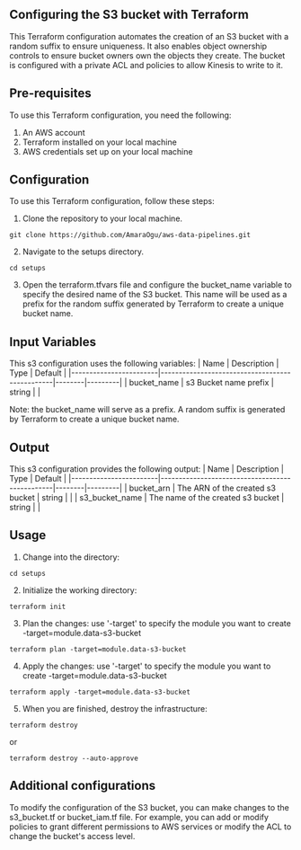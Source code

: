 ## Configuring the S3 bucket with Terraform

This Terraform configuration automates the creation of an S3 bucket with a random suffix to ensure uniqueness. It also enables object ownership controls to ensure bucket owners own the objects they create. The bucket is configured with a private ACL and policies to allow Kinesis to write to it.

## Pre-requisites
To use this Terraform configuration, you need the following:

1. An AWS account
2. Terraform installed on your local machine
3. AWS credentials set up on your local machine

## Configuration
To use this Terraform configuration, follow these steps:

1. Clone the repository to your local machine.
```
git clone https://github.com/AmaraOgu/aws-data-pipelines.git
```
2. Navigate to the setups directory.
```
cd setups
```
3. Open the terraform.tfvars file and configure the bucket_name variable to specify the desired name of the S3 bucket. This name will be used as a prefix for the random suffix generated by Terraform to create a unique bucket name.

## Input Variables
This s3 configuration uses the following variables:
| Name                   | Description                                    | Type   | Default |
|------------------------|------------------------------------------------|--------|---------|
| bucket_name            | s3 Bucket name prefix                          | string |         |

Note: the bucket_name will serve as a prefix. A random suffix is generated by Terraform to create a unique bucket name.  

## Output
This s3 configuration provides the following output:
| Name                   | Description                                    | Type   | Default |
|------------------------|------------------------------------------------|--------|---------|
| bucket_arn             | The ARN of the created s3 bucket               | string |         |
| s3_bucket_name         | The name of the created s3 bucket              | string |         |

## Usage
1. Change into the directory:
```
cd setups
```
2. Initialize the working directory:  
```
terraform init
```  
3. Plan the changes: use '-target' to specify the module you want to create 
-target=module.data-s3-bucket 
```
terraform plan -target=module.data-s3-bucket 
```

4. Apply the changes: use '-target' to specify the module you want to create 
-target=module.data-s3-bucket 
```
terraform apply -target=module.data-s3-bucket 
```

5. When you are finished, destroy the infrastructure:
```
terraform destroy 
```
or 
```
terraform destroy --auto-approve
```

## Additional configurations 
To modify the configuration of the S3 bucket, you can make changes to the s3_bucket.tf or bucket_iam.tf file. For example, you can add or modify policies to grant different permissions to AWS services or modify the ACL to change the bucket's access level.
